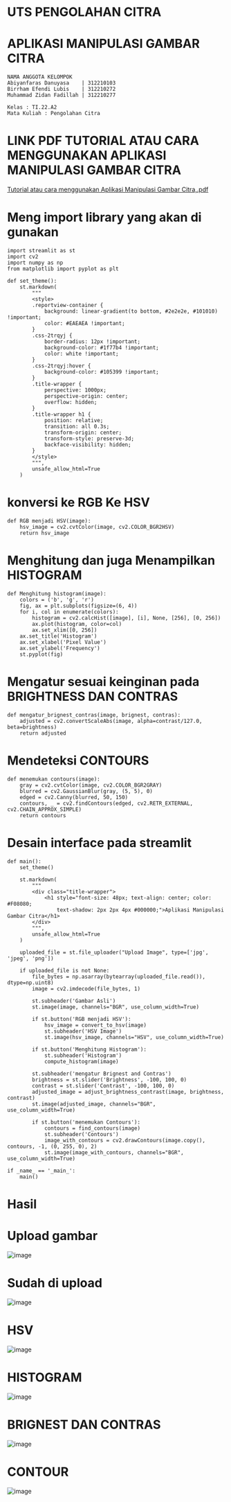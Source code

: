 # UTS PENGOLAHAN CITRA 
# APLIKASI MANIPULASI GAMBAR CITRA

```
NAMA ANGGOTA KELOMPOK
Abiyanfaras Danuyasa    | 312210103
Birrham Efendi Lubis    | 312210272
Muhammad Zidan Fadillah | 312210277

Kelas : TI.22.A2
Mata Kuliah : Pengolahan Citra
```

# LINK PDF TUTORIAL ATAU CARA MENGGUNAKAN APLIKASI MANIPULASI GAMBAR CITRA
[Tutorial atau cara menggunakan Aplikasi Manipulasi Gambar Citra,.pdf](https://github.com/AbiyanfarasDanuyasa/UTS_Pengolahan_Citra/files/15473831/Tutorial.atau.cara.menggunakan.Aplikasi.Manipulasi.Gambar.Citra.pdf)


# Meng import library yang akan di gunakan 

```
import streamlit as st
import cv2
import numpy as np
from matplotlib import pyplot as plt

def set_theme():
    st.markdown(
        """
        <style>
        .reportview-container {
            background: linear-gradient(to bottom, #2e2e2e, #101010) !important;
            color: #EAEAEA !important;
        }
        .css-2trqyj {
            border-radius: 12px !important;
            background-color: #1f77b4 !important;
            color: white !important;
        }
        .css-2trqyj:hover {
            background-color: #105399 !important;
        }
        .title-wrapper {
            perspective: 1000px;
            perspective-origin: center;
            overflow: hidden;
        }
        .title-wrapper h1 {
            position: relative;
            transition: all 0.3s;
            transform-origin: center;
            transform-style: preserve-3d;
            backface-visibility: hidden;
        }
        </style>
        """,
        unsafe_allow_html=True
    )
```
# konversi ke RGB Ke HSV
```
def RGB menjadi HSV(image):
    hsv_image = cv2.cvtColor(image, cv2.COLOR_BGR2HSV)
    return hsv_image
```
# Menghitung dan juga Menampilkan HISTOGRAM
```
def Menghitung histogram(image):
    colors = ('b', 'g', 'r')
    fig, ax = plt.subplots(figsize=(6, 4))
    for i, col in enumerate(colors):
        histogram = cv2.calcHist([image], [i], None, [256], [0, 256])
        ax.plot(histogram, color=col)
        ax.set_xlim([0, 256])
    ax.set_title('Histogram')
    ax.set_xlabel('Pixel Value')
    ax.set_ylabel('Frequency')
    st.pyplot(fig)
```
# Mengatur sesuai keinginan pada BRIGHTNESS DAN CONTRAS
```
def mengatur_brignest_contras(image, brignest, contras):
    adjusted = cv2.convertScaleAbs(image, alpha=contrast/127.0, beta=brightness)
    return adjusted
```
# Mendeteksi CONTOURS
```
def menemukan contours(image):
    gray = cv2.cvtColor(image, cv2.COLOR_BGR2GRAY)
    blurred = cv2.GaussianBlur(gray, (5, 5), 0)
    edged = cv2.Canny(blurred, 50, 150)
    contours, _ = cv2.findContours(edged, cv2.RETR_EXTERNAL, cv2.CHAIN_APPROX_SIMPLE)
    return contours
```

# Desain interface pada streamlit
```
def main():
    set_theme()

    st.markdown(
        """
        <div class="title-wrapper">
            <h1 style="font-size: 48px; text-align: center; color: #F08080;
                text-shadow: 2px 2px 4px #000000;">Aplikasi Manipulasi Gambar Citra</h1>
        </div>
        """,
        unsafe_allow_html=True
    )

    uploaded_file = st.file_uploader("Upload Image", type=['jpg', 'jpeg', 'png'])

    if uploaded_file is not None:
        file_bytes = np.asarray(bytearray(uploaded_file.read()), dtype=np.uint8)
        image = cv2.imdecode(file_bytes, 1)

        st.subheader('Gambar Asli')
        st.image(image, channels="BGR", use_column_width=True)

        if st.button('RGB menjadi HSV'):
            hsv_image = convert_to_hsv(image)
            st.subheader('HSV Image')
            st.image(hsv_image, channels="HSV", use_column_width=True)

        if st.button('Menghitung Histogram'):
            st.subheader('Histogram')
            compute_histogram(image)

        st.subheader('mengatur Brignest and Contras')
        brightness = st.slider('Brightness', -100, 100, 0)
        contrast = st.slider('Contrast', -100, 100, 0)
        adjusted_image = adjust_brightness_contrast(image, brightness, contrast)
        st.image(adjusted_image, channels="BGR", use_column_width=True)

        if st.button('menemukan Contours'):
            contours = find_contours(image)
            st.subheader('Contours')
            image_with_contours = cv2.drawContours(image.copy(), contours, -1, (0, 255, 0), 2)
            st.image(image_with_contours, channels="BGR", use_column_width=True)

if _name_ == '_main_':
    main()
```

# Hasil

# Upload gambar
![image](https://github.com/AbiyanfarasDanuyasa/UTS_pengolahan_citra/assets/115553474/d5378e97-3bdd-494e-ba5b-43576c6ec2e2)




# Sudah di upload
![image](https://github.com/AbiyanfarasDanuyasa/UTS_pengolahan_citra/assets/115553474/f03b9621-377f-4f09-ac51-4de070ce5c31)



# HSV
![image](https://github.com/AbiyanfarasDanuyasa/UTS_pengolahan_citra/assets/115553474/a21c8701-f31e-48f1-abd3-78fa16a93d4d)




# HISTOGRAM
![image](https://github.com/AbiyanfarasDanuyasa/UTS_pengolahan_citra/assets/115553474/bd408a17-b3e4-4a8d-9075-af8b9c6e7892)




# BRIGNEST DAN CONTRAS
![image](https://github.com/AbiyanfarasDanuyasa/UTS_pengolahan_citra/assets/115553474/0f73185f-afe2-440a-81c8-9ad8b2eb5dbc)



# CONTOUR
![image](https://github.com/AbiyanfarasDanuyasa/UTS_pengolahan_citra/assets/115553474/8a42f292-285a-46a6-9882-753daa111775)












